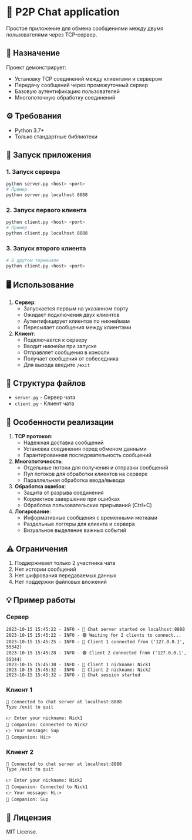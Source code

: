 # 💬 P2P Chat application

Простое приложение для обмена сообщениями между двумя пользователями через TCP-сервер.

## 🎯 Назначение

Проект демонстрирует:
- Установку TCP соединений между клиентами и сервером
- Передачу сообщений через промежуточный сервер
- Базовую аутентификацию пользователей
- Многопоточную обработку соединений

## ⚙️ Требования

- Python 3.7+
- Только стандартные библиотеки

## 🚀 Запуск приложения

### 1. Запуск сервера

```bash
python server.py <host> <port>
# Пример
python server.py localhost 8888
```

### 2. Запуск первого клиента
```bash
python client.py <host> <port>
# Пример
python client.py localhost 8888
```

### 3. Запуск второго клиента
```bash
# В другом терминале
python client.py <host> <port>
```

## 🖥️ Использование

1. **Сервер**:
    - Запускается первым на указанном порту
    - Ожидает подключения двух клиентов
    - Аутентифицирует клиентов по никнеймам
    - Пересылает сообщения между клиентами
2. **Клиент**:
    - Подключается к серверу
    - Вводит никнейм при запуске
    - Отправляет сообщения в консоли
    - Получает сообщения от собеседника
    - Для выхода введите `/exit`

## 📂 Структура файлов

- `server.py` - Сервер чата
- `client.py` - Клиент чата

## 🔧 Особенности реализации

1. **TCP протокол**:
    - Надежная доставка сообщений
    - Установка соединения перед обменом данными
    - Гарантированная последовательность сообщений
2. **Многопоточность**:
    - Отдельные потоки для получения и отправки сообщений
    - Пул потоков для обработки клиентов на сервере
    - Параллельная обработка ввода/вывода
3. **Обработка ошибок**:
    - Защита от разрыва соединения
    - Корректное завершение при ошибках
    - Обработка пользовательских прерываний (Ctrl+C)
4. **Логирование**:
    - Информативные сообщения с временными метками
    - Раздельные логгеры для клиента и сервера
    - Визуальное выделение важных событий

## ⚠️ Ограничения

1. Поддерживает только 2 участника чата
2. Нет истории сообщений
3. Нет шифрования передаваемых данных
4. Нет поддержки файловых вложений

## 💡 Пример работы

### Сервер

```text
2023-10-15 15:45:22 - INFO - 🚀 Chat server started on localhost:8888
2023-10-15 15:45:22 - INFO - 🟢 Waiting for 2 clients to connect...
2023-10-15 15:45:25 - INFO - 🔵 Client 1 connected from ('127.0.0.1', 55342)
2023-10-15 15:45:28 - INFO - 🟣 Client 2 connected from ('127.0.0.1', 55344)
2023-10-15 15:45:30 - INFO - 👤 Client 1 nickname: Nick1
2023-10-15 15:45:32 - INFO - 👤 Client 2 nickname: Nick2
2023-10-15 15:45:32 - INFO - 💬 Chat session started
```

### Клиент 1

```text
🔌 Connected to chat server at localhost:8888
Type /exit to quit

👉 Enter your nickname: Nick1
💬 Companion: Connected to Nick2
👉 Your message: Sup
💬 Companion: Hi:>
```

### Клиент 2

```text
🔌 Connected to chat server at localhost:8888
Type /exit to quit

👉 Enter your nickname: Nick2
💬 Companion: Connected to Nick1
👉 Your message: Hi:>
💬 Companion: Sup
```

## 📜 Лицензия

MIT License.